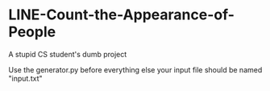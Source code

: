 # LINE-Count-the-Appearance-of-People
A stupid CS student's dumb project

Use the generator.py before everything else
your input file should be named "input.txt"
